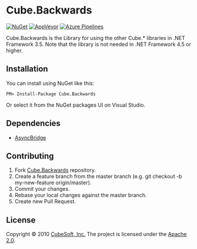 Cube.Backwards
====

[![NuGet](https://img.shields.io/nuget/v/Cube.Backwards.svg)](https://www.nuget.org/packages/Cube.Backwards/)
[![AppVeyor](https://ci.appveyor.com/api/projects/status/1h6tx4ubhcpnv144?svg=true)](https://ci.appveyor.com/project/clown/cube-backwards)
[![Azure Pipelines](https://dev.azure.com/cube-soft-jp/Cube.Backwards/_apis/build/status/cube-soft.Cube.Backwards?branchName=master)](https://dev.azure.com/cube-soft-jp/Cube.Backwards/_build)

Cube.Backwards is the Library for using the other Cube.* libraries in .NET Framework 3.5.
Note that the library is not needed in .NET Framework 4.5 or higher.

## Installation

You can install using NuGet like this:

    PM> Install-Package Cube.Backwards

Or select it from the NuGet packages UI on Visual Studio.

## Dependencies

* [AsyncBridge](http://omermor.github.io/AsyncBridge/)

## Contributing

1. Fork [Cube.Backwards](https://github.com/cube-soft/Cube.Backwards/fork) repository.
2. Create a feature branch from the master branch (e.g. git checkout -b my-new-feature origin/master).
3. Commit your changes.
4. Rebase your local changes against the master branch.
5. Create new Pull Request.

## License

Copyright © 2010 [CubeSoft, Inc.](https://www.cube-soft.jp/)
The project is licensed under the [Apache 2.0](https://github.com/cube-soft/Cube.Backwards/blob/master/License.txt).